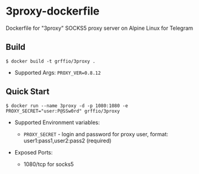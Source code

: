 # 3proxy-dockerfile
Dockerfile for "3proxy" SOCKS5 proxy server on Alpine Linux for Telegram

Build
-----
```
$ docker build -t grffio/3proxy .
```
- Supported Args: `PROXY_VER=0.8.12`

Quick Start
-----------
```
$ docker run --name 3proxy -d -p 1080:1080 -e PROXY_SECRET="user:P@SSw0rd" grffio/3proxy
```
- Supported Environment variables: 
  - `PROXY_SECRET` - login and password for proxy user, format: user1:pass1,user2:pass2 (required)

- Exposed Ports: 
  - 1080/tcp for socks5